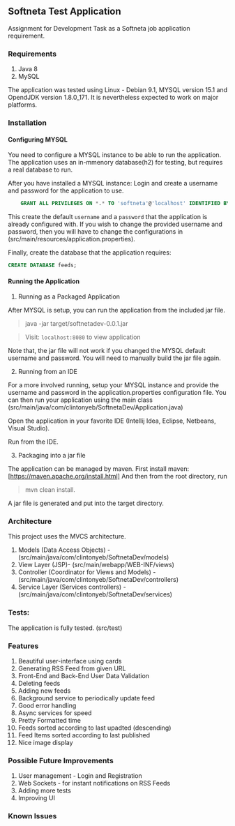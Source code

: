 ## Softneta Test Application

Assignment for Development Task as a Softneta job application requirement.

### Requirements

1. Java 8
2. MySQL

The application was tested using Linux - Debian 9.1, MYSQL version 15.1 and OpendJDK version 1.8.0_171.
It is nevertheless expected to work on major platforms.

### Installation

#### Configuring MYSQL

You need to configure a MYSQL instance to be able to run the application. The application uses an in-mmenory database(h2) for testing, but requires a real database to run.

After you have installed a MYSQL instance:
Login and create a username and password for the application to use.

```sql
    GRANT ALL PRIVILEGES ON *.* TO 'softneta'@'localhost' IDENTIFIED BY 'softnetapassword';
```

This create the default `username` and a `password` that the application is already configured with.
If you wish to change the provided username and password, then you will have to change the configurations in (src/main/resources/application.properties).

Finally, create the database that the application requires:
```sql
CREATE DATABASE feeds;
```


#### Running the Application

1. Running as a Packaged Application

After MYSQL is setup, you can run the application from the included jar file.

>java -jar target/softnetadev-0.0.1.jar  

> Visit: `localhost:8080` to view application

Note that, the jar file will not work if you changed the MYSQL default username and password. You will need to manually build the jar file again.


2. Running from an IDE

For a more involved running, setup your MYSQL instance and provide the username and password in the application.properties configuration file.
You can then run your application using the main class (src/main/java/com/clintonyeb/SoftnetaDev/Application.java)

Open the application in your favorite IDE (Intellij Idea, Eclipse, Netbeans, Visual Studio).

Run from the IDE.

3. Packaging into a jar file

The application can be managed by maven. 
First install maven: [https://maven.apache.org/install.html]
And then from the root directory, run

> mvn clean install.

A jar file is generated and put into the target directory.

### Architecture

This project uses the MVCS architecture.

1. Models (Data Access Objects) - (src/main/java/com/clintonyeb/SoftnetaDev/models)
2. View Layer (JSP)- (src/main/webapp/WEB-INF/views)
3. Controller (Coordinator for Views and Models) - (src/main/java/com/clintonyeb/SoftnetaDev/controllers) 
3. Service Layer (Services controllers) - (src/main/java/com/clintonyeb/SoftnetaDev/services) 

### Tests:
The application is fully tested. (src/test)

### Features

1. Beautiful user-interface using cards
2. Generating RSS Feed from given URL
3. Front-End and Back-End User Data Validation
4. Deleting feeds
5. Adding new feeds
6. Background service to periodically update feed
7. Good error handling
8. Async services for speed
9. Pretty Formatted time
10. Feeds sorted according to last upadted (descending)
11. Feed Items sorted according to last published
12. Nice image display

### Possible Future Improvements

1. User management - Login and Registration
2. Web Sockets - for instant notifications on RSS Feeds
3. Adding more tests
4. Improving UI

### Known Issues

